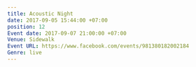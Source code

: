 ```yaml
---
title: Acoustic Night
date: 2017-09-05 15:44:00 +07:00
position: 12
Event date: 2017-09-07 21:00:00 +07:00
Venue: Sidewalk
Event URL: https://www.facebook.com/events/981380182002184
Genre: live
---
```


